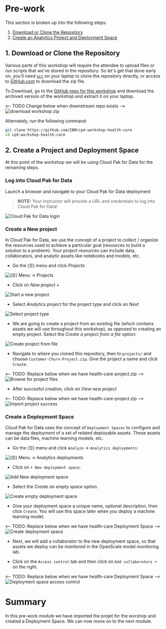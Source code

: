 # Pre-work

This section is broken up into the following steps:

1. [Download or Clone the Repository](#1-download-or-clone-the-repository)
1. [Create an Analytics Project and Deployment Space](#2-create-a-project-and-deployment-space)

## 1. Download or Clone the Repository

Various parts of this workshop will require the attendee to upload files or run scripts that we've stored in the repository. So let's get that done early on, you'll need [`git`](https://git-scm.com) on your laptop to clone the repository directly, or access to [GitHub.com](https://github.com/) to download the zip file.

To Download, go to the [GitHub repo for this workshop](https://github.com/IBM/cpd-workshop-health-care) and download the archived version of the workshop and extract it on your laptop.

<-- TODO Change below when downstream repo exists -->
![download workshop zip](../.gitbook/assets/images/pre-work/cp4d-telco-workshop-git-zip-download.png)

Alternately, run the following command:

```bash
git clone https://github.com/IBM/cpd-workshop-health-care
cd cpd-workshop-health-care
```

## 2. Create a Project and Deployment Space

At this point of the workshop we will be using Cloud Pak for Data for the remaining steps.

### Log into Cloud Pak for Data

Launch a browser and navigate to your Cloud Pak for Data deployment

> **NOTE:** Your instructor will provide a URL and credentials to log into Cloud Pak for Data!

![Cloud Pak for Data login](../.gitbook/assets/images/pre-work/cpd-login.png)

### Create a New project

In Cloud Pak for Data, we use the concept of a project to collect / organize the resources used to achieve a particular goal (resources to build a solution to a problem). Your project resources can include data, collaborators, and analytic assets like notebooks and models, etc.

* Go the (☰) menu and click *Projects*

![(☰) Menu -> Projects](../.gitbook/assets/images/pre-work/cpd-projects-menu.png)

* Click on *New project +*

![Start a new project](../.gitbook/assets/images/pre-work/cpd-new-project.png)

* Select *Analytics project* for the project type and click on *Next*

![Select project type](../.gitbook/assets/images/pre-work/cpd-project-type.png)

* We are going to create a project from an existing file (which contains assets we will use throughout this workshop), as opposed to creating an empty project. Select the _*Create a project from a file*_ option:

![Create project from file](../.gitbook/assets/images/pre-work/cpd-create-project-from-sample.png)

* Navigate to where you cloned this repository, then to `projects/` and choose `Customer-Churn-Project.zip`. Give the project a name and click `Create`:

<-- TODO: Replace below when we have health-care-project.zip -->
![Browse for project files](../.gitbook/assets/images/pre-work/cpd-import-project.png)

* After succesful creation, click on *View new project*

<-- TODO: Replace below when we have health-care-project.zip -->
![Import project success](../.gitbook/assets/images/pre-work/cpd-import-project-success.png)

### Create a Deployment Space

Cloud Pak for Data uses the concept of `Deployment Spaces` to configure and manage the deployment of a set of related deployable assets. These assets can be data files, machine learning models, etc.

* Go the (☰) menu and click `Analyze` -> `Analytics deployments`:

![(☰) Menu -> Analytics deployments](../.gitbook/assets/images/pre-work/cpd-choose-analytics-deployments.png)

* Click on `+ New deployment space`:

![Add New deployment space](../.gitbook/assets/images/pre-work/cpd-add-new-deployment-space.png)

* Select the _*Create an empty space*_ option.

![Create empty deployment space](../.gitbook/assets/images/pre-work/cpd-create-empty-deployment-space.png)

* Give your deployment space a unique name, optional description, then click `Create`. You will use this space later when you deploy a machine learning model.

<-- TODO: Replace below when we have health-care Deployment Space -->
![Create deployment space](../.gitbook/assets/images/pre-work/cpd-create-deployment-space.png)

* Next, we will add a collaborator to the new deployment space, so that assets we deploy can be monitored in the OpenScale model monitoring lab.

* Click on the `Access control` tab and then click on `Add collaborators +` on the right.

<-- TODO: Replace below when we have health-care Deployment Space -->
![Deployment space access control](../.gitbook/assets/images/pre-work/cpd-deployment-space-access-control.png)

# Summary

In this pre-work module we have imported the projet for the worshop and created a Deployment Space. We can now move on to the next module.
